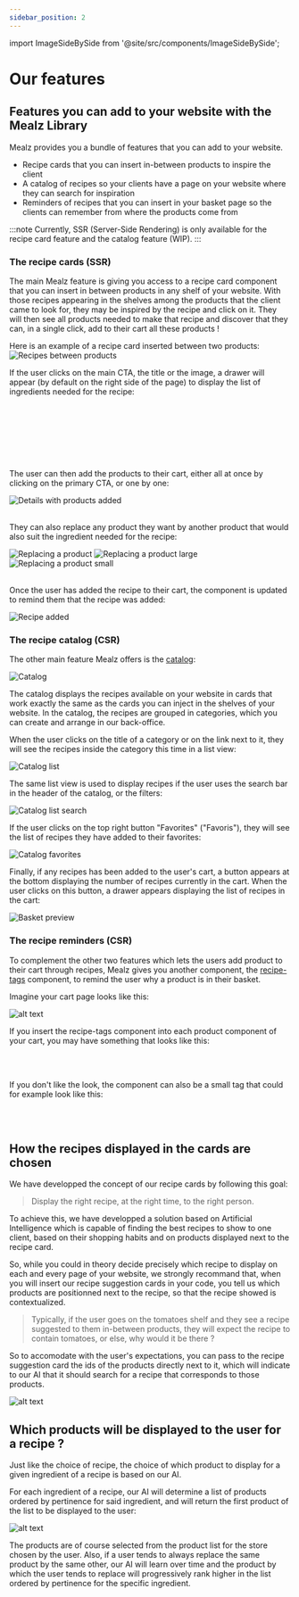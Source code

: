 ```yaml
---
sidebar_position: 2
---
```


import ImageSideBySide from '@site/src/components/ImageSideBySide';

# Our features

## Features you can add to your website with the Mealz Library

Mealz provides you a bundle of features that you can add to your website.

- Recipe cards that you can insert in-between products to inspire the client
- A catalog of recipes so your clients have a page on your website where they can search for inspiration
- Reminders of recipes that you can insert in your basket page so the clients can remember from where the products come
  from

:::note
Currently, SSR (Server-Side Rendering) is only available for the recipe card feature and the catalog feature (WIP).
:::

### The recipe cards (SSR)

The main Mealz feature is giving you access to a recipe card component that you can insert in between products in any shelf of your website. With those recipes appearing in the shelves among the products that the client came to look for, they may be inspired by the recipe and click on it. They will then see all products needed to make that recipe and discover that they can, in a single click, add to their cart all these products !

Here is an example of a recipe card inserted between two products:
![Recipes between products](https://storage.googleapis.com/assets.miam.tech/kmm_documentation/web/examples/recipe_between_products.png "Recipes between products")
<br/>

If the user clicks on the main CTA, the title or the image, a drawer will appear (by default on the right side of the page) to display the list of ingredients needed for the recipe:

<ImageSideBySide
firstUrl="https://storage.googleapis.com/assets.miam.tech/kmm_documentation/web/examples/recipeDetail1.png"
firstAlt="Details top"
firstCaption="Details top"
firstImageMaxWidth="600px"
secondUrl="https://storage.googleapis.com/assets.miam.tech/kmm_documentation/web/examples/recipeDetail2.png"
secondAlt="Details bottom"
secondCaption="Details bottom"
secondImageMaxWidth="600px"
/>
<br/><br/>
<ImageSideBySide
firstUrl="https://storage.googleapis.com/assets.miam.tech/kmm_documentation/web/examples/recipeDetail1-lg.png"
firstAlt="Details top on a large screen"
firstCaption="Details top on a large screen"
firstImageMaxWidth="600px"
secondUrl="https://storage.googleapis.com/assets.miam.tech/kmm_documentation/web/examples/recipeDetail2-lg.png"
secondAlt="Details bottom on a large screen"
secondCaption="Details bottom on a large screen"
secondImageMaxWidth="600px"
/>
<br/><br/>
<ImageSideBySide
firstUrl="https://storage.googleapis.com/assets.miam.tech/kmm_documentation/web/examples/recipeDetail1-sm.png"
firstAlt="Details top on a small screen"
firstCaption="Details top on a small screen"
firstImageMaxWidth="600px"
secondUrl="https://storage.googleapis.com/assets.miam.tech/kmm_documentation/web/examples/recipeDetail2-sm.png"
secondAlt="Details bottom on a small screen"
secondCaption="Details bottom on a small screen"
secondImageMaxWidth="600px"
/>
<br/><br/>

The user can then add the products to their cart, either all at once by clicking on the primary CTA, or one by one:

<div>
  <img src="https://storage.googleapis.com/assets.miam.tech/kmm_documentation/web/examples/recipeDetailAdded.png" title="Details with products added" alt="Details with products added" style={{maxWidth: '600px'}}/>
</div>
<br/>

They can also replace any product they want by another product that would also suit the ingredient needed for the recipe:

<div>
  <img src="https://storage.googleapis.com/assets.miam.tech/kmm_documentation/web/examples/replaceItems.png" title="Replacing a product" alt="Replacing a product" style={{width: '600px'}}/>
  <img src="https://storage.googleapis.com/assets.miam.tech/kmm_documentation/web/examples/replaceItems-lg.png" title="Replacing a product large" alt="Replacing a product large" style={{width: '600px'}}/>
  <img src="https://storage.googleapis.com/assets.miam.tech/kmm_documentation/web/examples/replaceItems-sm.png" title="Replacing a product small" alt="Replacing a product small" style={{width: '600px'}}/>
</div>
<br/>

Once the user has added the recipe to their cart, the component is updated to remind them that the recipe was added:

![Recipe added](https://storage.googleapis.com/assets.miam.tech/kmm_documentation/web/examples/recipeCardAdded.png "Recipe added")
<br/>

### The recipe catalog (CSR)

The other main feature Mealz offers is the [catalog](../main-features/recipe-catalog):

![Catalog](https://storage.googleapis.com/assets.miam.tech/kmm_documentation/web/page-overviews/recipeCatalog.png "Catalog")

The catalog displays the recipes available on your website in cards that work exactly the same as the cards you can inject in the shelves of your website. In the catalog, the recipes are grouped in categories, which you can create and arrange in our back-office.

When the user clicks on the title of a category or on the link next to it, they will see the recipes inside the category this time in a list view:

![Catalog list](https://storage.googleapis.com/assets.miam.tech/kmm_documentation/web/page-overviews/catalogList.png "Catalog list")
<br/>

The same list view is used to display recipes if the user uses the search bar in the header of the catalog, or the filters:

![Catalog list search](https://storage.googleapis.com/assets.miam.tech/kmm_documentation/web/page-overviews/recipeCatalogSearch.png "Catalog list search")
<br/>

If the user clicks on the top right button "Favorites" ("Favoris"), they will see the list of recipes they have added to their favorites:

![Catalog favorites](https://storage.googleapis.com/assets.miam.tech/kmm_documentation/web/page-overviews/favorites.png "Catalog favorites")
<br/>

Finally, if any recipes has been added to the user's cart, a button appears at the bottom displaying the number of recipes currently in the cart. When the user clicks on this button, a drawer appears displaying the list of recipes in the cart:

![Basket preview](https://storage.googleapis.com/assets.miam.tech/kmm_documentation/web/examples/basketPreview.png "Basket preview")
<br/>

### The recipe reminders (CSR)

To complement the other two features which lets the users add product to their cart through recipes, Mealz gives you another component, the [recipe-tags](../main-features/recipe-tags) component, to remind the user why a product is in their basket.

Imagine your cart page looks like this:

![alt text](https://storage.googleapis.com/assets.miam.tech/kmm_documentation/web/examples/fakeCart.png "fake cart")

If you insert the recipe-tags component into each product component of your cart, you may have something that looks like this:

<ImageSideBySide
firstUrl="https://storage.googleapis.com/assets.miam.tech/kmm_documentation/web/examples/fakeCartWithTags.png"
firstAlt="Fake cart with tags"
firstCaption="Closed"
firstImageMaxWidth="600px"
secondUrl="https://storage.googleapis.com/assets.miam.tech/kmm_documentation/web/examples/fakeCartWithTagsOpen.png"
secondAlt="Fake cart with tags open"
secondCaption="Opened"
secondImageMaxWidth="600px"
/>
<br/><br/>

If you don't like the look, the component can also be a small tag that could for example look like this:

<ImageSideBySide
firstUrl="https://storage.googleapis.com/assets.miam.tech/kmm_documentation/web/examples/fakeCartWithTagsReduced.png"
firstAlt="Fake cart with reduced tags"
firstCaption="Closed"
firstImageMaxWidth="600px"
secondUrl="https://storage.googleapis.com/assets.miam.tech/kmm_documentation/web/examples/fakeCartWithTagsReducedOpen.png"
secondAlt="Fake cart with reduced tags open"
secondCaption="Opened"
secondImageMaxWidth="600px"
/>
<br/><br/>

## How the recipes displayed in the cards are chosen

We have developped the concept of our recipe cards by following this goal:

> Display the right recipe, at the right time, to the right person.

To achieve this, we have developped a solution based on Artificial Intelligence which is capable of finding the best recipes to show to one client, based on their shopping habits and on products displayed next to the recipe card.

So, while you could in theory decide precisely which recipe to display on each and every page of your website, we strongly recommand that, when you will insert our recipe suggestion cards in your code, you tell us which products are positionned next to the recipe, so that the recipe showed is contextualized.

> Typically, if the user goes on the tomatoes shelf and they see a recipe suggested to them in-between products, they will expect the recipe to contain tomatoes, or else, why would it be there ?

So to accomodate with the user's expectations, you can pass to the recipe suggestion card the ids of the products directly next to it, which will indicate to our AI that it should search for a recipe that corresponds to those products.

![alt text](https://storage.googleapis.com/assets.miam.tech/kmm_documentation/web/explanations/suggestion_how.png "Suggestions diagram")

## Which products will be displayed to the user for a recipe ?

Just like the choice of recipe, the choice of which product to display for a given ingredient of a recipe is based on our AI.

For each ingredient of a recipe, our AI will determine a list of products ordered by pertinence for said ingredient, and will return the first product of the list to be displayed to the user:

![alt text](https://storage.googleapis.com/assets.miam.tech/kmm_documentation/web/examples/productCards.png "Product cards")

The products are of course selected from the product list for the store chosen by the user. Also, if a user tends to always replace the same product by the same other, our AI will learn over time and the product by which the user tends to replace will progressively rank higher in the list ordered by pertinence for the specific ingredient.
